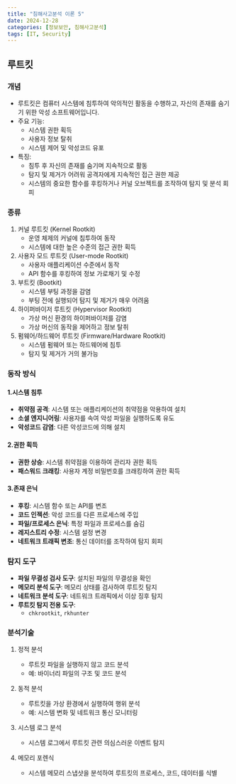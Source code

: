 ```yaml
---
title: "침해사고분석 이론 5"
date: 2024-12-28
categories: [정보보안, 침해사고분석]
tags: [IT, Security]
---
```


## 루트킷

### 개념

- 루트킷은 컴퓨터 시스템에 침투하여 악의적인 활동을 수행하고, 자신의 존재를 숨기기 위한 악성 소프트웨어입니다.
- 주요 기능:
  - 시스템 권한 획득
  - 사용자 정보 탈취
  - 시스템 제어 및 악성코드 유포
- 특징:
  - 침투 후 자신의 존재를 숨기며 지속적으로 활동
  - 탐지 및 제거가 어려워 공격자에게 지속적인 접근 권한 제공
  - 시스템의 중요한 함수를 후킹하거나 커널 오브젝트를 조작하여 탐지 및 분석 회피

### 종류

1. 커널 루트킷 (Kernel Rootkit)
    - 운영 체제의 커널에 침투하여 동작
    - 시스템에 대한 높은 수준의 접근 권한 획득
2. 사용자 모드 루트킷 (User-mode Rootkit)
    - 사용자 애플리케이션 수준에서 동작
    - API 함수를 후킹하여 정보 가로채기 및 수정
3. 부트킷 (Bootkit)
    - 시스템 부팅 과정을 감염
    - 부팅 전에 실행되어 탐지 및 제거가 매우 어려움
4. 하이퍼바이저 루트킷 (Hypervisor Rootkit)
    - 가상 머신 환경의 하이퍼바이저를 감염
    - 가상 머신의 동작을 제어하고 정보 탈취
5. 펌웨어/하드웨어 루트킷 (Firmware/Hardware Rootkit)
    - 시스템 펌웨어 또는 하드웨어에 침투
    - 탐지 및 제거가 거의 불가능

### 동작 방식

#### 1.시스템 침투

- **취약점 공격**: 시스템 또는 애플리케이션의 취약점을 악용하여 설치
- **소셜 엔지니어링**: 사용자를 속여 악성 파일을 실행하도록 유도
- **악성코드 감염**: 다른 악성코드에 의해 설치

#### 2.권한 획득

- **권한 상승**: 시스템 취약점을 이용하여 관리자 권한 획득
- **패스워드 크래킹**: 사용자 계정 비밀번호를 크래킹하여 권한 획득

#### 3.존재 은닉

- **후킹**: 시스템 함수 또는 API를 변조
- **코드 인젝션**: 악성 코드를 다른 프로세스에 주입
- **파일/프로세스 은닉**: 특정 파일과 프로세스를 숨김
- **레지스트리 수정**: 시스템 설정 변경
- **네트워크 트래픽 변조**: 통신 데이터를 조작하여 탐지 회피

### 탐지 도구

- **파일 무결성 검사 도구**: 설치된 파일의 무결성을 확인
- **메모리 분석 도구**: 메모리 상태를 검사하여 루트킷 탐지
- **네트워크 분석 도구**: 네트워크 트래픽에서 이상 징후 탐지
- **루트킷 탐지 전용 도구**:
  - `chkrootkit`, `rkhunter`

### 분석기술

1. 정적 분석
    - 루트킷 파일을 실행하지 않고 코드 분석
    - 예: 바이너리 파일의 구조 및 코드 분석

2. 동적 분석
    - 루트킷을 가상 환경에서 실행하여 행위 분석
    - 예: 시스템 변화 및 네트워크 통신 모니터링

3. 시스템 로그 분석
    - 시스템 로그에서 루트킷 관련 의심스러운 이벤트 탐지

4. 메모리 포렌식
    - 시스템 메모리 스냅샷을 분석하여 루트킷의 프로세스, 코드, 데이터를 식별

